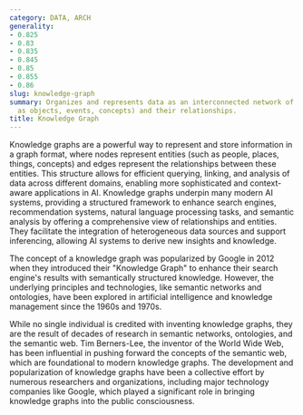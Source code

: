 ```yaml
---
category: DATA, ARCH
generality:
- 0.825
- 0.83
- 0.835
- 0.845
- 0.85
- 0.855
- 0.86
slug: knowledge-graph
summary: Organizes and represents data as an interconnected network of entities (such
  as objects, events, concepts) and their relationships.
title: Knowledge Graph
---
```


Knowledge graphs are a powerful way to represent and store information in a graph format, where nodes represent entities (such as people, places, things, concepts) and edges represent the relationships between these entities. This structure allows for efficient querying, linking, and analysis of data across different domains, enabling more sophisticated and context-aware applications in AI. Knowledge graphs underpin many modern AI systems, providing a structured framework to enhance search engines, recommendation systems, natural language processing tasks, and semantic analysis by offering a comprehensive view of relationships and entities. They facilitate the integration of heterogeneous data sources and support inferencing, allowing AI systems to derive new insights and knowledge.

The concept of a knowledge graph was popularized by Google in 2012 when they introduced their "Knowledge Graph" to enhance their search engine's results with semantically structured knowledge. However, the underlying principles and technologies, like semantic networks and ontologies, have been explored in artificial intelligence and knowledge management since the 1960s and 1970s.

While no single individual is credited with inventing knowledge graphs, they are the result of decades of research in semantic networks, ontologies, and the semantic web. Tim Berners-Lee, the inventor of the World Wide Web, has been influential in pushing forward the concepts of the semantic web, which are foundational to modern knowledge graphs. The development and popularization of knowledge graphs have been a collective effort by numerous researchers and organizations, including major technology companies like Google, which played a significant role in bringing knowledge graphs into the public consciousness.